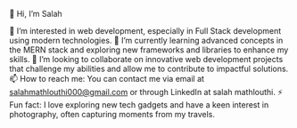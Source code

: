 👋 Hi, I’m Salah

👀 I’m interested in web development, especially in Full Stack development using modern technologies.
🌱 I’m currently learning advanced concepts in the MERN stack and exploring new frameworks and libraries to enhance my skills.
💞️ I’m looking to collaborate on innovative web development projects that challenge my abilities and allow me to contribute to impactful solutions.
📫 How to reach me: You can contact me via email at salahmathlouthi000@gmail.com or through LinkedIn at salah mathlouthi.
⚡ Fun fact: I love exploring new tech gadgets and have a keen interest in photography, often capturing moments from my travels.
